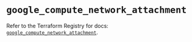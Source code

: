 # `google_compute_network_attachment`

Refer to the Terraform Registry for docs: [`google_compute_network_attachment`](https://registry.terraform.io/providers/hashicorp/google/5.38.0/docs/resources/compute_network_attachment).
